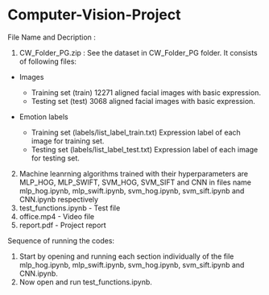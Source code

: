 # Computer-Vision-Project
File Name and Decription :
1. CW_Folder_PG.zip :
See the dataset in CW_Folder_PG folder. It consists of following files:
- Images
    - Training set (train)
       12271 aligned facial images with basic expression.
    - Testing set (test)
       3068 aligned facial images with basic expression.

- Emotion labels
    - Training set (labels/list_label_train.txt)
       Expression label of each image for training set.
    - Testing set (labels/list_label_test.txt)
       Expression label of each image for testing set.
       
 2. Machine leanrning algorithms trained with their hyperparameters are MLP_HOG, MLP_SWIFT, SVM_HOG, SVM_SIFT and CNN in files name mlp_hog.ipynb, mlp_swift.ipynb, svm_hog.ipynb, svm_sift.ipynb and CNN.ipynb respectively
 3. test_functions.ipynb - Test file
 4. office.mp4 - Video file
 5. report.pdf - Project report

Sequence of running the codes:
1. Start by opening and running each section individually of the file mlp_hog.ipynb, mlp_swift.ipynb, svm_hog.ipynb, svm_sift.ipynb and CNN.ipynb.
2. Now open and run test_functions.ipynb.
